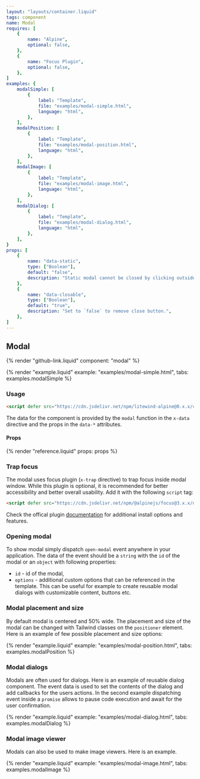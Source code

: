 ```yaml
---
layout: "layouts/container.liquid"
tags: component
name: Modal
requires: [
    {
        name: "Alpine",
        optional: false,
    },
    {
        name: "Focus Plugin",
        optional: false,
    },
]
examples: {
    modalSimple: [
        {
            label: "Template",
            file: "examples/modal-simple.html",
            language: "html",
        },
    ],
    modalPosition: [
        {
            label: "Template",
            file: "examples/modal-position.html",
            language: "html",
        },
    ],
    modalImage: [
        {
            label: "Template",
            file: "examples/modal-image.html",
            language: "html",
        },
    ],
    modalDialog: [
        {
            label: "Template",
            file: "examples/modal-dialog.html",
            language: "html",
        },
    ],
}
props: [
    {
        name: "data-static",
        type: ["Boolean"],
        default: "false",
        description: "Static modal cannot be closed by clicking outside of it.",
    },
    {
        name: "data-closable",
        type: ["Boolean"],
        default: "true",
        description: "Set to `false` to remove close button.",
    },
]
---
```

## Modal

{% render "github-link.liquid" component: "modal" %}

{% render "example.liquid" example: "examples/modal-simple.html", tabs: examples.modalSimple %}

### Usage

```html
<script defer src="https://cdn.jsdelivr.net/npm/litewind-alpine@0.x.x/components/modal/dist/cdn.min.js"></script>
```

The data for the component is provided by the `modal` function in the `x-data` directive and the props in the `data-*` attributes.

#### Props

{% render "reference.liquid" props: props %}

### Trap focus

The modal uses focus plugin (`x-trap` directive) to trap focus inside modal window. While this plugin is optional, it is recommended for better accessibility and better overall usability. Add it with the following `script` tag:

```html
<script defer src="https://cdn.jsdelivr.net/npm/@alpinejs/focus@3.x.x/dist/cdn.min.js"></script>
```

Check the offical plugin [documentation](https://alpinejs.dev/plugins/focus) for additional install options and features.

### Opening modal

To show modal simply dispatch `open-modal` event anywhere in your application. The data of the event should be a `string` with the `id` of the modal or an `object` with following properties:

- `id` - id of the modal,
- `options` - additional custom options that can be referenced in the template. This can be useful for example to create reusable modal dialogs with customizable content, buttons etc.

### Modal placement and size

By default modal is centered and 50% wide. The placement and size of the modal can be changed with Tailwind classes on the `positioner` element. Here is an example of few possible placement and size options:

{% render "example.liquid" example: "examples/modal-position.html", tabs: examples.modalPosition %}

### Modal dialogs

Modals are often used for dialogs. Here is an example of reusable dialog component. The event data is used to set the contents of the dialog and add callbacks for the users actions. In the second example dispatching event inside a `promise` allows to pause code execution and await for the user confirmation.

{% render "example.liquid" example: "examples/modal-dialog.html", tabs: examples.modalDialog %}

### Modal image viewer

Modals can also be used to make image viewers. Here is an example.

{% render "example.liquid" example: "examples/modal-image.html", tabs: examples.modalImage %}
